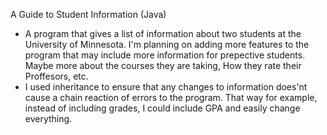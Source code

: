A Guide to Student Information (Java)
- A program that gives a list of information about two students at the University of Minnesota. I'm planning on adding more features to the program that may include more information for prepective students. Maybe more about the courses they are taking, How they rate their Proffesors, etc.  
- I used inheritance to ensure that any changes to information does'nt cause a chain reaction of errors to the program. That way for example, instead of including grades, I could include GPA and easily change everything.
